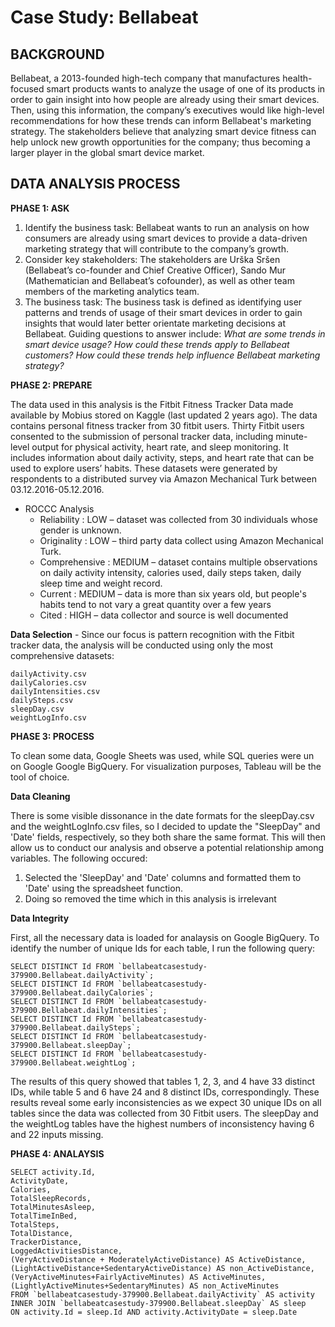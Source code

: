 # Case Study: Bellabeat

## BACKGROUND
Bellabeat, a 2013-founded high-tech company that manufactures health-focused smart products wants to analyze the usage of one of its products in order to gain insight into how people are already using their smart devices. Then, using this information, the company’s executives would like high-level recommendations for how these trends can inform Bellabeat's marketing strategy. The stakeholders believe that analyzing smart device fitness can help unlock new growth opportunities for the company; thus becoming a larger player in the global smart device market.

## DATA ANALYSIS PROCESS
**PHASE 1: ASK**
1. Identify the business task:
Bellabeat wants to run an analysis on how consumers are already using smart devices to provide a data-driven marketing strategy that will contribute to the company’s growth.
2. Consider key stakeholders:
The stakeholders are Urška Sršen (Bellabeat’s co-founder and Chief Creative Officer),  Sando Mur (Mathematician and Bellabeat’s cofounder), as well as other team members of the marketing analytics team. 
3. The business task:
The business task is defined as identifying user patterns and trends of usage of their smart devices in order to gain insights that would later better orientate marketing decisions at Bellabeat. Guiding questions to answer include: *What are some trends in smart device usage?
How could these trends apply to Bellabeat customers?
How could these trends help influence Bellabeat marketing strategy?*

**PHASE 2: PREPARE**

The data used in this analysis is the Fitbit Fitness Tracker Data made available by Mobius stored on Kaggle (last updated 2 years ago). The data contains personal fitness tracker from 30 fitbit users. Thirty Fitbit users consented to the submission of personal tracker data, including minute-level output for physical activity, heart rate, and sleep monitoring. It includes information about daily activity, steps, and heart rate that can be used to explore users’ habits. These datasets were generated by respondents to a distributed survey via Amazon Mechanical Turk between 03.12.2016-05.12.2016. 

* ROCCC Analysis
  * Reliability : LOW – dataset was collected from 30 individuals whose gender is unknown.
  * Originality : LOW – third party data collect using Amazon Mechanical Turk.
  * Comprehensive : MEDIUM – dataset contains multiple observations on daily activity intensity, calories used, daily steps taken, daily sleep time and weight record.
  * Current : MEDIUM – data is more than six years old, but people's habits tend to not vary a great quantity over a few years
  * Cited : HIGH – data collector and source is well documented

**Data Selection** - Since our focus is pattern recognition with the Fitbit tracker data, the analysis will be conducted using only the most comprehensive datasets: 
```
dailyActivity.csv
dailyCalories.csv
dailyIntensities.csv
dailySteps.csv
sleepDay.csv
weightLogInfo.csv
```

**PHASE 3: PROCESS**

To clean some data, Google Sheets was used, while SQL queries were un on Google Google BigQuery. For visualization purposes, Tableau will be the tool of choice.

**Data Cleaning** 

There is some visible dissonance in the date formats for the sleepDay.csv and the weightLogInfo.csv files, so I decided to update the "SleepDay" and 'Date' fields, respectively, so they both share the same format. This will then allow us to conduct our analysis and observe a potential relationship among variables. The following occured: 
1) Selected the 'SleepDay' and 'Date' columns and formatted them to 'Date' using the spreadsheet function.
2) Doing so removed the time which in this analysis is irrelevant

**Data Integrity** 

First, all the necessary data is loaded for analaysis on Google BigQuery. To identify the number of unique Ids for each table, I run the following query:

```
SELECT DISTINCT Id FROM `bellabeatcasestudy-379900.Bellabeat.dailyActivity`;
SELECT DISTINCT Id FROM `bellabeatcasestudy-379900.Bellabeat.dailyCalories`;
SELECT DISTINCT Id FROM `bellabeatcasestudy-379900.Bellabeat.dailyIntensities`;
SELECT DISTINCT Id FROM `bellabeatcasestudy-379900.Bellabeat.dailySteps`;
SELECT DISTINCT Id FROM `bellabeatcasestudy-379900.Bellabeat.sleepDay`;
SELECT DISTINCT Id FROM `bellabeatcasestudy-379900.Bellabeat.weightLog`;
```
The results of this query showed that tables 1, 2, 3, and 4 have 33 distinct IDs, while table 5 and 6 have 24 and 8 distinct IDs, correspondingly. These results reveal some early inconsistencies as we expect 30 unique IDs on all tables since the data was collected from 30 Fitbit users. The sleepDay and the weightLog tables have the highest numbers of inconsistency having 6 and 22 inputs missing. 


**PHASE 4: ANALAYSIS**

```
SELECT activity.Id, 
ActivityDate,
Calories, 
TotalSleepRecords, 
TotalMinutesAsleep, 
TotalTimeInBed, 
TotalSteps, 
TotalDistance, 
TrackerDistance, 
LoggedActivitiesDistance, 
(VeryActiveDistance + ModeratelyActiveDistance) AS ActiveDistance, 
(LightActiveDistance+SedentaryActiveDistance) AS non_ActiveDistance, 
(VeryActiveMinutes+FairlyActiveMinutes) AS ActiveMinutes, 
(LightlyActiveMinutes+SedentaryMinutes) AS non_ActiveMinutes
FROM `bellabeatcasestudy-379900.Bellabeat.dailyActivity` AS activity
INNER JOIN `bellabeatcasestudy-379900.Bellabeat.sleepDay` AS sleep
ON activity.Id = sleep.Id AND activity.ActivityDate = sleep.Date
```



